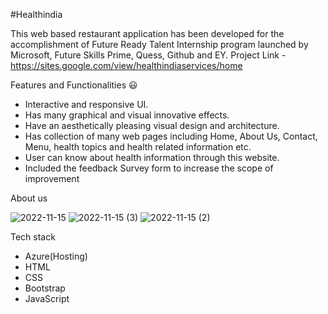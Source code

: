 #Healthindia



This web based restaurant application has been developed for the accomplishment of Future Ready Talent Internship program launched by Microsoft, Future Skills Prime, Quess, Github and EY.
Project Link - https://sites.google.com/view/healthindiaservices/home



Features and Functionalities 😃

* Interactive and responsive UI.
* Has many graphical and visual innovative effects.
* Have an aesthetically pleasing visual design and architecture.
* Has collection of many web pages including Home, About Us, Contact, Menu, health topics and health related information etc.
* User can know about health information through this website.
* Included the feedback Survey form to increase the scope of improvement



About us

![2022-11-15](https://user-images.githubusercontent.com/114381270/201888304-78c32ea9-8cea-4627-95cb-4f86c335d079.png)
![2022-11-15 (3)](https://user-images.githubusercontent.com/114381270/201888339-77464242-c119-49ae-abcb-c45c35b606c1.png)
![2022-11-15 (2)](https://user-images.githubusercontent.com/114381270/201888398-bcbf9383-54e6-4ff9-977e-c9b4ce6062fb.png)




Tech stack

* Azure(Hosting)
* HTML
* CSS
* Bootstrap
* JavaScript


